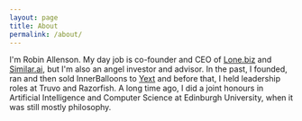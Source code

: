 ```yaml
---
layout: page
title: About
permalink: /about/
---
```


I'm Robin Allenson. My day job is co-founder and CEO of [Lone.biz](http://lone.biz) and [Similar.ai](http://similar.ai), but I'm also an angel investor and advisor. In the past, I founded, ran and then sold InnerBalloons to [Yext](http://yext.com) and before that, I held leadership roles at Truvo and Razorfish. A long time ago, I did a joint honours in Artificial Intelligence and Computer Science at Edinburgh University, when it was still mostly philosophy. 

